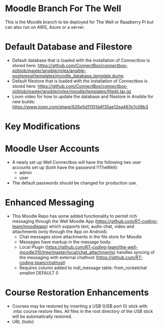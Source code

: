 # Moodle Branch For The Well

This is the Moodle branch to be deployed for The Well or Raspberry Pi but can also run on AWS, Azure or a server.

# Default Database and Filestore
* Default database that is loaded with the installation of Connectbox is stored here: https://github.com/ConnectBox/connectbox-pi/blob/master/ansible/roles/ansible-postgresql/templates/moodle_database_template.dump
* Default filestore that is loaded with the installation of Connectbox is stored here: https://github.com/ConnectBox/connectbox-pi/blob/master/ansible/roles/moodle/templates/filedir.tar.gz
* Loom video for how to update the database and filestore in Ansible for new builds: https://www.loom.com/share/826e5d11101d4f35ae12ea467e7c08b3

# Key Modifications  

# Moodle User Accounts
* A newly set up Well Connectbox will have the following two user accounts set up (both have the password !1TheWell):
  * admin
  * user
* The default passwords should be changed for production use.

# Enhanced Messaging
* This Moodle Repo has some added functionality to permit rich messaging through the Well Moodle App (https://github.com/RT-coding-team/moodleapp) which supports text, audio chat, video and attachments (only through the App on Android).  
  * Chat messages store attachments in the file store for Moodle
  * Messages have markup in the message body: <attachment type="audio" type="audio/mp3" id="moodleFileID">
  * Local Plugin (https://github.com/RT-coding-team/the-well-moodle310/tree/master/local/chat_attachments) handles syncing of the messaging with external chathost (https://github.com/RT-coding-team/chathost)
  * Requires column added to mdl_message table: from_rocketchat smallint DEFAULT 0

# Course Restoration Enhancements
* Courses may be restored by inserting a USB (USB port 0) stick with .mbz course restore files.  All files in the root directory of the USB stick will be automatically restored.  
* URL (todo)
